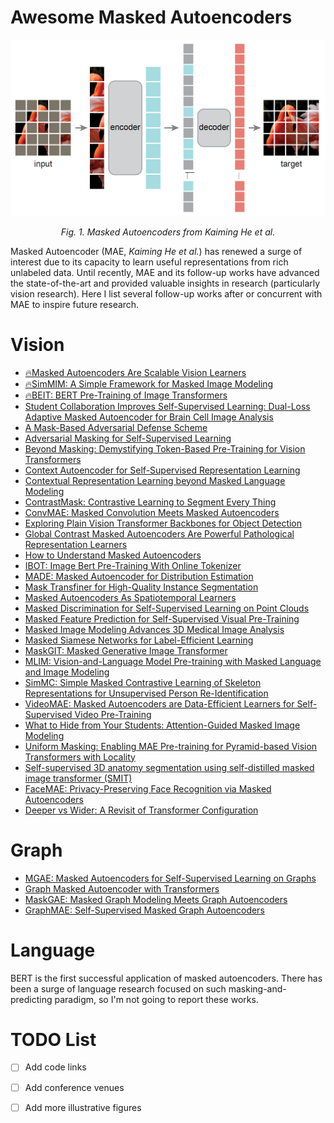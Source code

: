 # Awesome Masked Autoencoders

<p align="center"> <img src="mae.png" /> <p align="center"><em>Fig. 1. Masked Autoencoders from Kaiming He et al.</em></p>

Masked Autoencoder (MAE, *Kaiming He et al.*) has renewed a surge of interest due to its capacity to learn useful representations from rich unlabeled data. Until recently, MAE and its follow-up works have advanced the state-of-the-art and provided valuable insights in research (particularly vision research). Here I list several follow-up works after or concurrent with MAE to inspire future research.


# Vision
+ [🔥Masked Autoencoders Are Scalable Vision Learners](https://arxiv.org/abs/2111.06377)
+ [🔥SimMIM: A Simple Framework for Masked Image Modeling](https://arxiv.org/abs/2111.09886)
+ [🔥BEIT: BERT Pre-Training of Image Transformers](https://arxiv.org/abs/2106.08254)
+ [Student Collaboration Improves Self-Supervised Learning: Dual-Loss Adaptive Masked Autoencoder for Brain Cell Image Analysis](https://arxiv.org/abs/2205.05194)
+ [A Mask-Based Adversarial Defense Scheme](https://arxiv.org/abs/2204.11837)
+ [Adversarial Masking for Self-Supervised Learning](https://arxiv.org/abs/2201.13100)
+ [Beyond Masking: Demystifying Token-Based Pre-Training for Vision Transformers](https://arxiv.org/abs/2203.14313)
+ [Context Autoencoder for Self-Supervised Representation Learning](https://arxiv.org/abs/2202.03026)
+ [Contextual Representation Learning beyond Masked Language Modeling](https://arxiv.org/abs/2204.04163)
+ [ContrastMask: Contrastive Learning to Segment Every Thing](https://arxiv.org/abs/2203.09775)
+ [ConvMAE: Masked Convolution Meets Masked Autoencoders](https://arxiv.org/abs/2205.03892)
+ [Exploring Plain Vision Transformer Backbones for Object Detection](https://arxiv.org/abs/2203.16527)
+ [Global Contrast Masked Autoencoders Are Powerful Pathological Representation Learners](https://arxiv.org/abs/2205.09048)
+ [How to Understand Masked Autoencoders](https://arxiv.org/abs/2202.03670)
+ [IBOT: Image Bert Pre-Training With Online Tokenizer](https://arxiv.org/abs/2111.07832)
+ [MADE: Masked Autoencoder for Distribution Estimation](https://arxiv.org/abs/1502.03509)
+ [Mask Transfiner for High-Quality Instance Segmentation](https://arxiv.org/abs/2111.13673)
+ [Masked Autoencoders As Spatiotemporal Learners](https://arxiv.org/abs/2205.09113)
+ [Masked Discrimination for Self-Supervised Learning on Point Clouds](https://arxiv.org/abs/2203.11183)
+ [Masked Feature Prediction for Self-Supervised Visual Pre-Training](https://arxiv.org/abs/2112.09133)
+ [Masked Image Modeling Advances 3D Medical Image Analysis](https://arxiv.org/abs/2204.11716)
+ [Masked Siamese Networks for Label-Efficient Learning](https://arxiv.org/abs/2204.07141)
+ [MaskGIT: Masked Generative Image Transformer](https://arxiv.org/abs/2202.04200)
+ [MLIM: Vision-and-Language Model Pre-training with Masked Language and Image Modeling](https://arxiv.org/abs/2109.12178)
+ [SimMC: Simple Masked Contrastive Learning of Skeleton Representations for Unsupervised Person Re-Identification](https://arxiv.org/abs/2204.09826)
+ [VideoMAE: Masked Autoencoders are Data-Efficient Learners for Self-Supervised Video Pre-Training](https://arxiv.org/abs/2203.12602)
+ [What to Hide from Your Students: Attention-Guided Masked Image Modeling](https://arxiv.org/abs/2203.12719)
+ [Uniform Masking: Enabling MAE Pre-training for Pyramid-based Vision Transformers with Locality](https://arxiv.org/abs/2205.10063)
+ [Self-supervised 3D anatomy segmentation using self-distilled masked image transformer (SMIT)](https://arxiv.org/abs/2205.10342)
+ [FaceMAE: Privacy-Preserving Face Recognition via Masked Autoencoders](https://arxiv.org/abs/2205.11090)
+ [Deeper vs Wider: A Revisit of Transformer Configuration](https://arxiv.org/abs/2205.10505)

# Graph
+ [MGAE: Masked Autoencoders for Self-Supervised Learning on Graphs](https://arxiv.org/abs/2201.02534)
+ [Graph Masked Autoencoder with Transformers](https://arxiv.org/abs/2202.08391)
+ [MaskGAE: Masked Graph Modeling Meets Graph Autoencoders](https://arxiv.org/abs/2205.10053)
+ [GraphMAE: Self-Supervised Masked Graph Autoencoders](https://arxiv.org/abs/2205.10803)

# Language
BERT is the first successful application of masked autoencoders. There has been a surge of language research focused on such masking-and-predicting paradigm, so I'm not going to report these works.

# TODO List
- [ ] Add code links
- [ ] Add conference venues
- [ ] Add more illustrative figures

